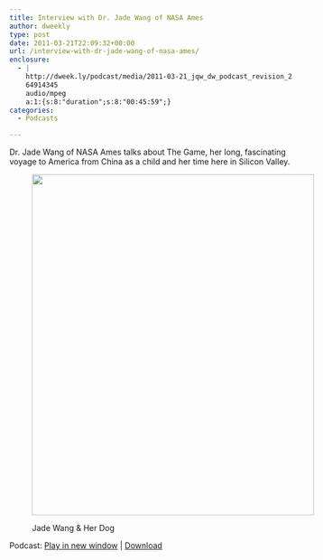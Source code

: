 ```yaml
---
title: Interview with Dr. Jade Wang of NASA Ames
author: dweekly
type: post
date: 2011-03-21T22:09:32+00:00
url: /interview-with-dr-jade-wang-of-nasa-ames/
enclosure:
  - |
    http://dweek.ly/podcast/media/2011-03-21_jqw_dw_podcast_revision_2.mp3
    64914345
    audio/mpeg
    a:1:{s:8:"duration";s:8:"00:45:59";}
categories:
  - Podcasts

---
```

Dr. Jade Wang of NASA Ames talks about The Game, her long, fascinating voyage to America from China as a child and her time here in Silicon Valley.<figure id="attachment_446" style="width: 500px" class="wp-caption alignnone">

[<img class="size-full wp-image-446" title="2011-03-21_jqw_dw_podcast_revision_2" src="http://blog.dweek.ly/wp-content/uploads/2012/02/2011-03-21_jqw_dw_podcast_revision_2.jpg" alt="" width="500" height="604" srcset="https://blog.dweek.ly/wp-content/uploads/2012/02/2011-03-21_jqw_dw_podcast_revision_2.jpg 500w, https://blog.dweek.ly/wp-content/uploads/2012/02/2011-03-21_jqw_dw_podcast_revision_2-248x300.jpg 248w" sizes="(max-width: 500px) 85vw, 500px" />][1]<figcaption class="wp-caption-text">Jade Wang & Her Dog</figcaption></figure> 

<div class="powerpress_player" id="powerpress_player_9897">
</div>

<p class="powerpress_links powerpress_links_mp3">
  Podcast: <a href="http://dweek.ly/podcast/media/2011-03-21_jqw_dw_podcast_revision_2.mp3" class="powerpress_link_pinw" target="_blank" title="Play in new window" onclick="return powerpress_pinw('https://blog.dweek.ly/?powerpress_pinw=445-podcast');" rel="nofollow">Play in new window</a> | <a href="http://dweek.ly/podcast/media/2011-03-21_jqw_dw_podcast_revision_2.mp3" class="powerpress_link_d" title="Download" rel="nofollow" download="2011-03-21_jqw_dw_podcast_revision_2.mp3">Download</a>
</p>

<!--powerpress_player-->

 [1]: http://blog.dweek.ly/wp-content/uploads/2012/02/2011-03-21_jqw_dw_podcast_revision_2.jpg
